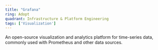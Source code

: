 ```yaml
---
title: "Grafana"
ring: Adopt
quadrant: Infrastructure & Platform Engineering
tags: ['Visualization']
---
```

An open-source visualization and analytics platform for time-series data, commonly used with Prometheus and other data sources.
